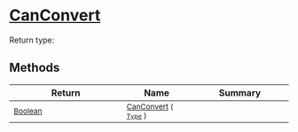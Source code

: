 # [CanConvert](./NetCoreFeatureDescriptorDictionaryConverter-100664072.md)


Return type:
## Methods

| Return | Name | Summary | 
| --- | --- | --- | 
| <sub>[Boolean](https://docs.microsoft.com/en-us/dotnet/api/System.Boolean)</sub><img width=200/>| <sub>[CanConvert](./NetCoreFeatureDescriptorDictionaryConverter-100664072.md) ( [`Type`](https://docs.microsoft.com/en-us/dotnet/api/System.Type) )</sub>| <sub></sub><img width=200/>| <br>


